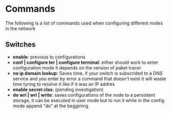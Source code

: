 # Commands
The following is a list of commands used when configuring different nodes in the network

## Switches
* **enable**: previous to configurations
* **conf | configure ter | configure terminal**: either should work to enter configuration mode it depends on the version of paket tracer
* **no ip domain lookup**: Saves time, if your switch is subscrided to a DNS service and you enter by error a command that doesn't exist it will waste time tyring to resolve it like if it was an IP addres
* **enable secret clas**: (pending investigation)
* **do wri | wri | write**: saves configurations of the node to a persistent storage, it can be executed in user mode but to run it while in the config mode append "do" at the beggining
